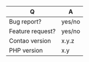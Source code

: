 | Q                | A
| ---------------- | -----
| Bug report?      | yes/no
| Feature request? | yes/no
| Contao version   | x.y.z
| PHP version      | x.y

<!--
- Please fill in this template according to your issue.
- For usage questions, visit https://community.contao.org/
- Otherwise, replace this comment by the description of your issue.
-->
